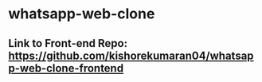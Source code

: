 ﻿# whatsapp-web-clone  

## Link to Front-end Repo: https://github.com/kishorekumaran04/whatsapp-web-clone-frontend
